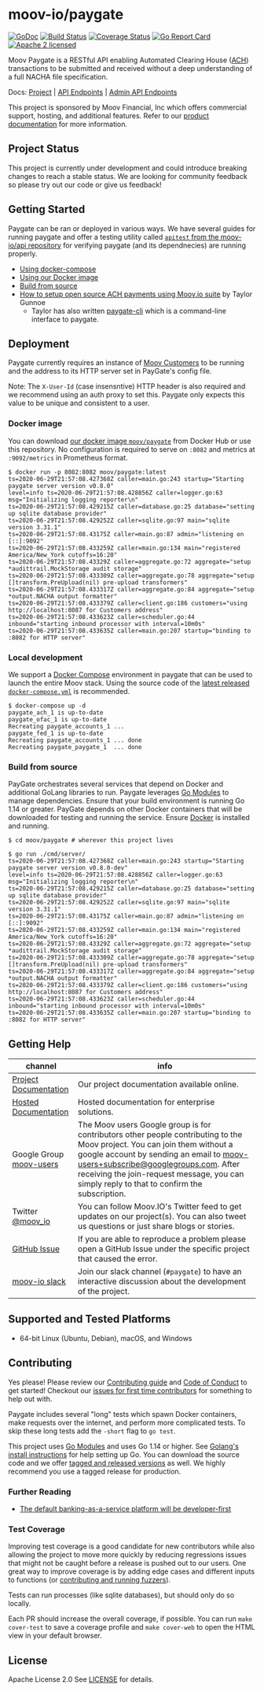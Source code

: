 moov-io/paygate
===

[![GoDoc](https://godoc.org/github.com/moov-io/paygate?status.svg)](https://godoc.org/github.com/moov-io/paygate)
[![Build Status](https://travis-ci.com/moov-io/paygate.svg?branch=master)](https://travis-ci.com/moov-io/paygate)
[![Coverage Status](https://codecov.io/gh/moov-io/paygate/branch/master/graph/badge.svg)](https://codecov.io/gh/moov-io/paygate)
[![Go Report Card](https://goreportcard.com/badge/github.com/moov-io/paygate)](https://goreportcard.com/report/github.com/moov-io/paygate)
[![Apache 2 licensed](https://img.shields.io/badge/license-Apache2-blue.svg)](https://raw.githubusercontent.com/moov-io/paygate/master/LICENSE)

Moov Paygate is a RESTful API enabling Automated Clearing House ([ACH](https://en.wikipedia.org/wiki/Automated_Clearing_House)) transactions to be submitted and received without a deep understanding of a full NACHA file specification.

Docs: [Project](https://github.com/moov-io/paygate/tree/master/docs/) | [API Endpoints](https://moov-io.github.io/paygate/api/) | [Admin API Endpoints](https://moov-io.github.io/paygate/admin/)

This project is sponsored by Moov Financial, Inc which offers commercial support, hosting, and additional features. Refer to our [product documentation](https://docs.moov.io/paygate/) for more information.

## Project Status

This project is currently under development and could introduce breaking changes to reach a stable status. We are looking for community feedback so please try out our code or give us feedback!

## Getting Started

Paygate can be ran or deployed in various ways. We have several guides for running paygate and offer a testing utility called [`apitest` from the moov-io/api repository](https://github.com/moov-io/api#apitest) for verifying paygate (and its dependnecies) are running properly.

- [Using docker-compose](#local-development)
- [Using our Docker image](#docker-image)
- [Build from source](#build-from-source)
- [How to setup open source ACH payments using Moov.io suite](https://medium.com/@tgunnoe/how-to-setup-open-source-ach-payments-using-moov-io-suite-3586757e45d6) by Taylor Gunnoe
  - Taylor has also written [paygate-cli](https://github.com/tgunnoe/paygate-cli) which is a command-line interface to paygate.

## Deployment

Paygate currently requires an instance of [Moov Customers](https://github.com/moov-io/customers) to be running and the address to its HTTP server set in PayGate's config file.

Note: The `X-User-Id` (case insensntive) HTTP header is also required and we recommend using an auth proxy to set this. Paygate only expects this value to be unique and consistent to a user.

### Docker image

You can download [our docker image `moov/paygate`](https://hub.docker.com/r/moov/paygate/) from Docker Hub or use this repository. No configuration is required to serve on `:8082` and metrics at `:9092/metrics` in Prometheus format.


```
$ docker run -p 8082:8082 moov/paygate:latest
ts=2020-06-29T21:57:08.427368Z caller=main.go:243 startup="Starting paygate server version v0.8.0"
level=info ts=2020-06-29T21:57:08.428856Z caller=logger.go:63 msg="Initializing logging reporter\n"
ts=2020-06-29T21:57:08.429215Z caller=database.go:25 database="setting up sqlite database provider"
ts=2020-06-29T21:57:08.429252Z caller=sqlite.go:97 main="sqlite version 3.31.1"
ts=2020-06-29T21:57:08.43175Z caller=main.go:87 admin="listening on [::]:9092"
ts=2020-06-29T21:57:08.433259Z caller=main.go:134 main="registered America/New_York cutoffs=16:20"
ts=2020-06-29T21:57:08.43329Z caller=aggregate.go:72 aggregate="setup *audittrail.MockStorage audit storage"
ts=2020-06-29T21:57:08.433309Z caller=aggregate.go:78 aggregate="setup []transform.PreUpload(nil) pre-upload transformers"
ts=2020-06-29T21:57:08.433317Z caller=aggregate.go:84 aggregate="setup *output.NACHA output formatter"
ts=2020-06-29T21:57:08.433379Z caller=client.go:186 customers="using http://localhost:8087 for Customers address"
ts=2020-06-29T21:57:08.433623Z caller=scheduler.go:44 inbound="starting inbound processor with interval=10m0s"
ts=2020-06-29T21:57:08.433635Z caller=main.go:207 startup="binding to :8082 for HTTP server"
```

### Local development

We support a [Docker Compose](https://docs.docker.com/compose/gettingstarted/) environment in paygate that can be used to launch the entire Moov stack. Using the source code of the [latest released `docker-compose.yml`](https://github.com/moov-io/paygate/releases/latest) is recommended.

```
$ docker-compose up -d
paygate_ach_1 is up-to-date
paygate_ofac_1 is up-to-date
Recreating paygate_accounts_1 ...
paygate_fed_1 is up-to-date
Recreating paygate_accounts_1 ... done
Recreating paygate_paygate_1  ... done
```

### Build from source

PayGate orchestrates several services that depend on Docker and additional GoLang libraries to run. Paygate leverages [Go Modules](https://github.com/golang/go/wiki/Modules) to manage dependencies. Ensure that your build environment is running Go 1.14 or greater. PayGate depends on other Docker containers that will be downloaded for testing and running the service. Ensure [Docker](https://docs.docker.com/get-started/) is installed and running.

```
$ cd moov/paygate # wherever this project lives

$ go run ./cmd/server/
ts=2020-06-29T21:57:08.427368Z caller=main.go:243 startup="Starting paygate server version v0.8.0-dev"
level=info ts=2020-06-29T21:57:08.428856Z caller=logger.go:63 msg="Initializing logging reporter\n"
ts=2020-06-29T21:57:08.429215Z caller=database.go:25 database="setting up sqlite database provider"
ts=2020-06-29T21:57:08.429252Z caller=sqlite.go:97 main="sqlite version 3.31.1"
ts=2020-06-29T21:57:08.43175Z caller=main.go:87 admin="listening on [::]:9092"
ts=2020-06-29T21:57:08.433259Z caller=main.go:134 main="registered America/New_York cutoffs=16:20"
ts=2020-06-29T21:57:08.43329Z caller=aggregate.go:72 aggregate="setup *audittrail.MockStorage audit storage"
ts=2020-06-29T21:57:08.433309Z caller=aggregate.go:78 aggregate="setup []transform.PreUpload(nil) pre-upload transformers"
ts=2020-06-29T21:57:08.433317Z caller=aggregate.go:84 aggregate="setup *output.NACHA output formatter"
ts=2020-06-29T21:57:08.433379Z caller=client.go:186 customers="using http://localhost:8087 for Customers address"
ts=2020-06-29T21:57:08.433623Z caller=scheduler.go:44 inbound="starting inbound processor with interval=10m0s"
ts=2020-06-29T21:57:08.433635Z caller=main.go:207 startup="binding to :8082 for HTTP server"
```

## Getting Help

 channel | info
 ------- | -------
 [Project Documentation](https://github.com/moov-io/paygate/tree/master/docs/) | Our project documentation available online.
 [Hosted Documentation](https://docs.moov.io/paygate/) | Hosted documentation for enterprise solutions.
 Google Group [moov-users](https://groups.google.com/forum/#!forum/moov-users)| The Moov users Google group is for contributors other people contributing to the Moov project. You can join them without a google account by sending an email to [moov-users+subscribe@googlegroups.com](mailto:moov-users+subscribe@googlegroups.com). After receiving the join-request message, you can simply reply to that to confirm the subscription.
Twitter [@moov_io](https://twitter.com/moov_io)	| You can follow Moov.IO's Twitter feed to get updates on our project(s). You can also tweet us questions or just share blogs or stories.
[GitHub Issue](https://github.com/moov-io) | If you are able to reproduce a problem please open a GitHub Issue under the specific project that caused the error.
[moov-io slack](https://slack.moov.io/) | Join our slack channel (`#paygate`) to have an interactive discussion about the development of the project.

## Supported and Tested Platforms

- 64-bit Linux (Ubuntu, Debian), macOS, and Windows

## Contributing

Yes please! Please review our [Contributing guide](CONTRIBUTING.md) and [Code of Conduct](https://github.com/moov-io/ach/blob/master/CODE_OF_CONDUCT.md) to get started! Checkout our [issues for first time contributors](https://github.com/moov-io/paygate/contribute) for something to help out with.

Paygate includes several "long" tests which spawn Docker containers, make requests over the internet, and perform more complicated tests. To skip these long tests add the `-short` flag to `go test`.

This project uses [Go Modules](https://github.com/golang/go/wiki/Modules) and uses Go 1.14 or higher. See [Golang's install instructions](https://golang.org/doc/install) for help setting up Go. You can download the source code and we offer [tagged and released versions](https://github.com/moov-io/paygate/releases/latest) as well. We highly recommend you use a tagged release for production.

### Further Reading

- [The default banking-as-a-service platform will be developer-first](https://www.kunle.app/feb-2020-permissionless-issuing.html)

### Test Coverage

Improving test coverage is a good candidate for new contributors while also allowing the project to move more quickly by reducing regressions issues that might not be caught before a release is pushed out to our users. One great way to improve coverage is by adding edge cases and different inputs to functions (or [contributing and running fuzzers](https://github.com/dvyukov/go-fuzz)).

Tests can run processes (like sqlite databases), but should only do so locally.

Each PR should increase the overall coverage, if possible. You can run `make cover-test` to save a coverage profile and `make cover-web` to open the HTML view in your default browser.

## License

Apache License 2.0 See [LICENSE](LICENSE) for details.
